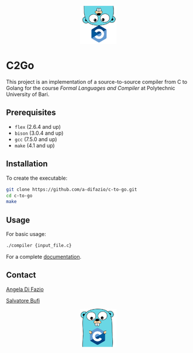 <p align="center">
<img src="img\gopher2.png" alt="gopher1" width="100" />
</p>

# C2Go

This project is an implementation of a source-to-source compiler from C to Golang for the course *Formal Languages and Compiler* at Polytechnic University of Bari.

## Prerequisites

- `flex` (2.6.4 and up)
- `bison` (3.0.4 and up)
- `gcc` (7.5.0 and up)
- `make` (4.1 and up)

## Installation

To create the executable:

```bash
git clone https://github.com/a-difazio/c-to-go.git
cd c-to-go
make
```

## Usage

For basic usage:

```bash
./compiler {input_file.c}
```

For a complete [documentation](https://github.com/a-difazio/c-to-go/tree/main/doc).

## Contact

[Angela Di Fazio](mailto:angela_933@hotmail.it)

[Salvatore Bufi](mailto:bufi.salvatore.94@gmail.com)

<p align="center">
<img src="img\gopher1.png" alt="gopher1" width="100" />
</p>


